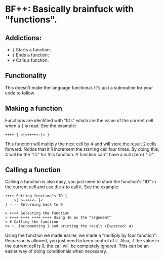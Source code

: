 # BF++: Basically brainfuck with "functions".
## Addictions:
* `{` Starts a function;
* `}` Ends a function;
* `#` Calls a function.
## Functionality
This doesn't make the language functional. It's just a subroutine for your code to follow.
## Making a function
Functions are identified with "IDs" which are the value of the current cell when a `{` is read. See the example:
```bf
++++ { >[>++++<-]< }
```
This function will multiply the next cell by 4 and will store the result 2 cells forward. Notice that it'll increment the starting cell four times. By doing this, 4 will be the "ID" for this function. A function can't have a null (zero) "ID".
## Calling a function
Calling a function is also easy, you just need to store the function's "ID" in the current cell and use the `#` to call it. See the example:
```bf
++++ Setting function's ID {
	>[ >++++<- ]<
} ---- Returning back to 0

> ++++ Selecting the function
> ++++ ++++ ++++ ++++ Using 16 as the "argument"
< # Calling the function
>> +. Incrementing 1 and printing the result (Expected: A)
```
Using the function we made earlier, we made a "multiply by four function". Recursion is allowed, you just need to keep control of it. Also, if the value in the current cell is 0, the call will be completely ignored. This can be an easier way of doing conditionals when necessary.

